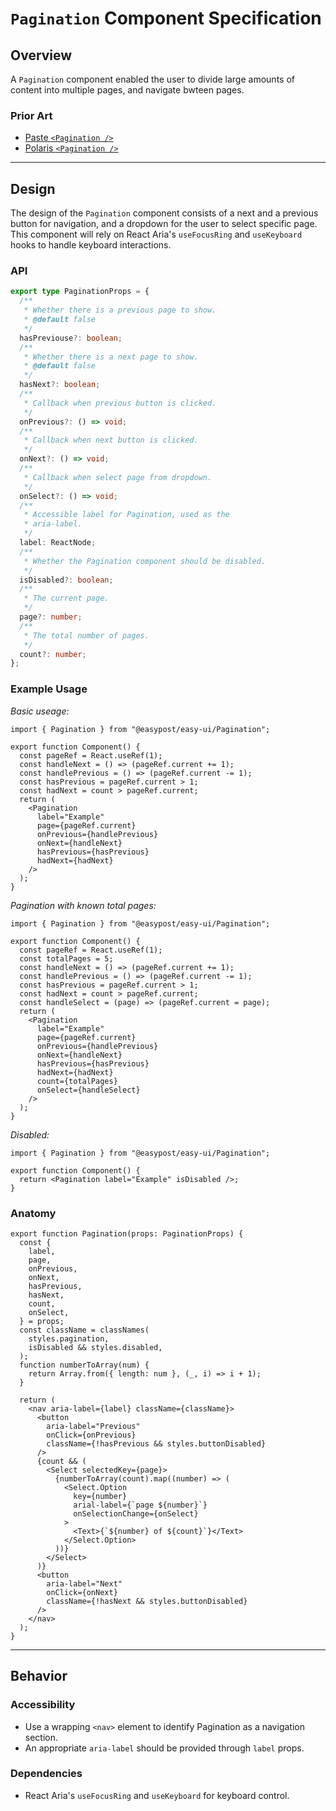 # `Pagination` Component Specification

## Overview

A `Pagination` component enabled the user to divide large amounts of content into multiple pages, and navigate bwteen pages.

### Prior Art

- [Paste `<Pagination />`](https://paste.twilio.design/components/pagination)
- [Polaris `<Pagination />`](https://polaris.shopify.com/components/navigation/pagination)

---

## Design

The design of the `Pagination` component consists of a next and a previous button for navigation, and a dropdown for the user to select specific page. This component will rely on React Aria's `useFocusRing` and `useKeyboard` hooks to handle keyboard interactions.

### API

```ts
export type PaginationProps = {
  /**
   * Whether there is a previous page to show.
   * @default false
   */
  hasPreviouse?: boolean;
  /**
   * Whether there is a next page to show.
   * @default false
   */
  hasNext?: boolean;
  /**
   * Callback when previous button is clicked.
   */
  onPrevious?: () => void;
  /**
   * Callback when next button is clicked.
   */
  onNext?: () => void;
  /**
   * Callback when select page from dropdown.
   */
  onSelect?: () => void;
  /**
   * Accessible label for Pagination, used as the
   * aria-label.
   */
  label: ReactNode;
  /**
   * Whether the Pagination component should be disabled.
   */
  isDisabled?: boolean;
  /**
   * The current page.
   */
  page?: number;
  /**
   * The total number of pages.
   */
  count?: number;
};
```

### Example Usage

_Basic useage:_

```tsx
import { Pagination } from "@easypost/easy-ui/Pagination";

export function Component() {
  const pageRef = React.useRef(1);
  const handleNext = () => (pageRef.current += 1);
  const handlePrevious = () => (pageRef.current -= 1);
  const hasPrevious = pageRef.current > 1;
  const hadNext = count > pageRef.current;
  return (
    <Pagination
      label="Example"
      page={pageRef.current}
      onPrevious={handlePrevious}
      onNext={handleNext}
      hasPrevious={hasPrevious}
      hadNext={hadNext}
    />
  );
}
```

_Pagination with known total pages:_

```tsx
import { Pagination } from "@easypost/easy-ui/Pagination";

export function Component() {
  const pageRef = React.useRef(1);
  const totalPages = 5;
  const handleNext = () => (pageRef.current += 1);
  const handlePrevious = () => (pageRef.current -= 1);
  const hasPrevious = pageRef.current > 1;
  const hadNext = count > pageRef.current;
  const handleSelect = (page) => (pageRef.current = page);
  return (
    <Pagination
      label="Example"
      page={pageRef.current}
      onPrevious={handlePrevious}
      onNext={handleNext}
      hasPrevious={hasPrevious}
      hadNext={hadNext}
      count={totalPages}
      onSelect={handleSelect}
    />
  );
}
```

_Disabled:_

```tsx
import { Pagination } from "@easypost/easy-ui/Pagination";

export function Component() {
  return <Pagination label="Example" isDisabled />;
}
```

### Anatomy

```tsx
export function Pagination(props: PaginationProps) {
  const {
    label,
    page,
    onPrevious,
    onNext,
    hasPrevious,
    hasNext,
    count,
    onSelect,
  } = props;
  const className = classNames(
    styles.pagination,
    isDisabled && styles.disabled,
  );
  function numberToArray(num) {
    return Array.from({ length: num }, (_, i) => i + 1);
  }

  return (
    <nav aria-label={label} className={className}>
      <button
        aria-label="Previous"
        onClick={onPrevious}
        className={!hasPrevious && styles.buttonDisabled}
      />
      {count && (
        <Select selectedKey={page}>
          {numberToArray(count).map((number) => (
            <Select.Option
              key={number}
              arial-label={`page ${number}`}
              onSelectionChange={onSelect}
            >
              <Text>{`${number} of ${count}`}</Text>
            </Select.Option>
          ))}
        </Select>
      )}
      <button
        aria-label="Next"
        onClick={onNext}
        className={!hasNext && styles.buttonDisabled}
      />
    </nav>
  );
}
```

---

## Behavior

### Accessibility

- Use a wrapping `<nav>` element to identify Pagination as a navigation section.
- An appropriate `aria-label` should be provided through `label` props.

### Dependencies

- React Aria's `useFocusRing` and `useKeyboard` for keyboard control.
